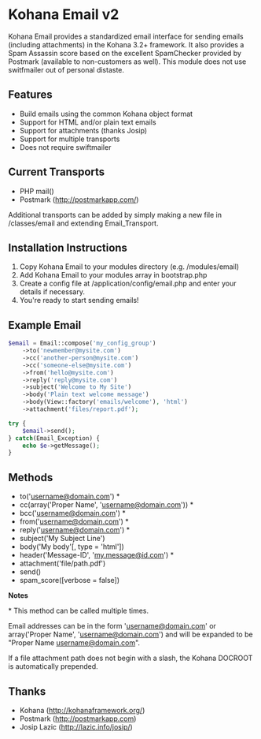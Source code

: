 Kohana Email v2
===============

Kohana Email provides a standardized email interface for sending emails (including attachments) in the Kohana 3.2+ framework. It also provides a Spam Assassin score based on the excellent SpamChecker provided by Postmark (available to non-customers as well). This module does not use switfmailer out of personal distaste.


Features
--------

* Build emails using the common Kohana object format
* Support for HTML and/or plain text emails
* Support for attachments (thanks Josip)
* Support for multiple transports
* Does not require swiftmailer


Current Transports
------------------

* PHP mail()
* Postmark (http://postmarkapp.com/)

Additional transports can be added by simply making a new file in /classes/email and extending Email_Transport.


Installation Instructions
-------------------------

1. Copy Kohana Email to your modules directory (e.g. /modules/email)
2. Add Kohana Email to your modules array in bootstrap.php
3. Create a config file at /application/config/email.php and enter your details if necessary.
4. You're ready to start sending emails!


Example Email
-------------
```php
$email = Email::compose('my_config_group')
    ->to('newmember@mysite.com')
    ->cc('another-person@mysite.com')
    ->cc('someone-else@mysite.com')
    ->from('hello@mysite.com')
    ->reply('reply@mysite.com')
    ->subject('Welcome to My Site')
    ->body('Plain text welcome message')
    ->body(View::factory('emails/welcome'), 'html')
    ->attachment('files/report.pdf');

try {
    $email->send();
} catch(Email_Exception) {
    echo $e->getMessage();
}
```


Methods
-------

* to('username@domain.com') *
* cc(array('Proper Name', 'username@domain.com')) *
* bcc('username@domain.com') *
* from('username@domain.com') *
* reply('username@domain.com') *
* subject('My Subject Line')
* body('My body'[, type = 'html'])
* header('Message-ID', '<my.message@id.com>') *
* attachment('file/path.pdf')
* send()
* spam_score([verbose = false])

**Notes**

\* This method can be called multiple times.

Email addresses can be in the form 'username@domain.com' or array('Proper Name', 'username@domain.com') and will be expanded to be "Proper Name <username@domain.com>".

If a file attachment path does not begin with a slash, the Kohana DOCROOT is automatically prepended.

Thanks
------

* Kohana (http://kohanaframework.org/)
* Postmark (http://postmarkapp.com)
* Josip Lazic (http://lazic.info/josip/)